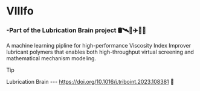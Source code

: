 # VIIIfo 
### -Part of the Lubrication Brain project :oil_drum::artificial_satellite::rocket::airplane::ship::truck:

A machine learning pipline for high-performance Viscosity Index Improver lubricant polymers that enables both high-throughput virtual screening and mathematical mechanism modeling.


> [!TIP]
> Lubrication Brain --- https://doi.org/10.1016/j.triboint.2023.108381 :beers:

